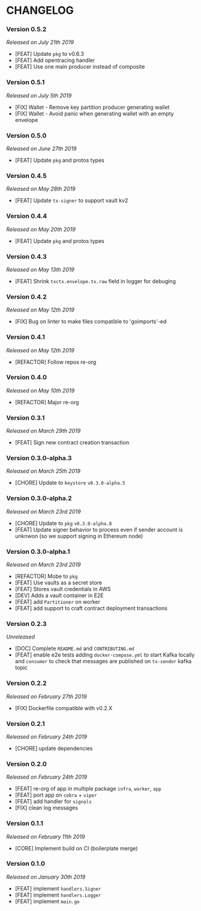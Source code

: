 # CHANGELOG

### Version 0.5.2

*Released on July 21th 2019*

- [FEAT] Update `pkg` to v0.6.3
- [FEAT] Add opentracing handler
- [FEAT] Use one main producer instead of composite

### Version 0.5.1

*Released on July 5th 2019*

- [FIX] Wallet - Remove key partition producer generating wallet
- [FIX] Wallet - Avoid panic when generating wallet with an empty envelope
  
### Version 0.5.0

*Released on June 27th 2019*

- [FEAT] Update `pkg` and protos types

### Version 0.4.5

*Released on May 28th 2019*

- [FEAT] Update `tx-signer` to support vault kv2

### Version 0.4.4

*Released on May 20th 2019*

- [FEAT] Update `pkg` and protos types

### Version 0.4.3

*Released on May 13th 2019*

- [FEAT] Shrink `txctx.envelope.tx.raw` field in logger for debuging

### Version 0.4.2

*Released on May 12th 2019*

- [FIX] Bug on linter to make files compatible to 'goimports'-ed

### Version 0.4.1

*Released on May 12th 2019*

- [REFACTOR] Follow repos re-org

### Version 0.4.0

*Released on May 10th 2019*

- [REFACTOR] Major re-org

### Version 0.3.1

*Released on March 29th 2019*

- [FEAT] Sign new contract creation transaction 

### Version 0.3.0-alpha.3

*Released on March 25th 2019*

- [CHORE] Update to `keystore` `v0.3.0-alpha.5`

### Version 0.3.0-alpha.2

*Released on March 23rd 2019*

- [CHORE] Update to `pkg` `v0.3.0-alpha.8`
- [FEAT] Update signer behavior to process even if sender account is unknwon (so we support signing in Ethereum node)

### Version 0.3.0-alpha.1

*Released on March 23rd 2019*

- [REFACTOR] Mobe to `pkg`
- [FEAT] Use vaults as a secret store
- [FEAT] Stores vault credentials in AWS
- [DEV] Adds a vault container in E2E
- [FEAT] add `Partitioner` on worker
- [FEAT] add support to craft contract deployment transactions
  
### Version 0.2.3

*Unreleased*

- [DOC] Complete ```README.md``` and ```CONTRIBUTING.md```
- [FEAT] enable e2e tests adding ```docker-compose.yml``` to start Kafka locally and ```consumer``` to check that messages are published on ```tx-sender``` kafka topic

### Version 0.2.2

*Released on February 27th 2019*

- [FIX] Dockerfile compatible with v0.2.X

### Version 0.2.1

*Released on February 24th 2019*

- [CHORE] update dependencies

### Version 0.2.0

*Released on February 24th 2019*

- [FEAT] re-org of app in multiple package `infra`, `worker`, `app`
- [FEAT] port app on `cobra` + `viper`
- [FEAT] add handler for `signals`
- [FIX] clean log messages
  
### Version 0.1.1

*Released on February 11th 2019*

- [CORE] Implement build on CI (boilerplate merge)

### Version 0.1.0

*Released on January 30th 2019*

- [FEAT] implement `handlers.Signer`
- [FEAT] implement `handlers.Logger`
- [FEAT] implement `main.go`